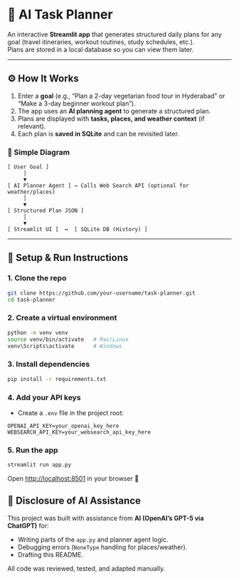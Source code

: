 # 🧠 AI Task Planner

An interactive **Streamlit app** that generates structured daily plans for any goal (travel itineraries, workout routines, study schedules, etc.).  
Plans are stored in a local database so you can view them later.

---

## ⚙️ How It Works

1. Enter a **goal** (e.g., “Plan a 2-day vegetarian food tour in Hyderabad” or “Make a 3-day beginner workout plan”).
2. The app uses an **AI planning agent** to generate a structured plan.
3. Plans are displayed with **tasks, places, and weather context** (if relevant).
4. Each plan is **saved in SQLite** and can be revisited later.

### 📝 Simple Diagram

```
[ User Goal ] 
     │
     ▼
[ AI Planner Agent ] → Calls Web Search API (optional for weather/places)
     │
     ▼
[ Structured Plan JSON ]
     │
     ▼
[ Streamlit UI ]  ↔  [ SQLite DB (History) ]
```

---

## 🚀 Setup & Run Instructions

### 1. Clone the repo
```bash
git clone https://github.com/your-username/task-planner.git
cd task-planner
```

### 2. Create a virtual environment
```bash
python -m venv venv
source venv/bin/activate   # Mac/Linux
venv\Scripts\activate      # Windows
```

### 3. Install dependencies
```bash
pip install -r requirements.txt
```

### 4. Add your API keys  
- Create a `.env` file in the project root:  
```env
OPENAI_API_KEY=your_openai_key_here
WEBSEARCH_API_KEY=your_websearch_api_key_here
```

### 5. Run the app
```bash
streamlit run app.py
```

Open [http://localhost:8501](http://localhost:8501) in your browser 🎉



## 📜 Disclosure of AI Assistance

This project was built with assistance from **AI (OpenAI’s GPT-5 via ChatGPT)** for:
- Writing parts of the `app.py` and planner agent logic.  
- Debugging errors (`NoneType` handling for places/weather).  
- Drafting this README.  

All code was reviewed, tested, and adapted manually.

